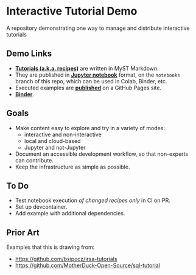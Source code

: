 # Interactive Tutorial Demo

A repository demonstrating one way to manage and distribute interactive tutorials

## Demo Links

- **[Tutorials (a.k.a. recipes)](https://github.com/danielballan/interactive-tutorial-demo/tree/notebooks/docs/recipes)** are written in MyST Markdown.
- They are published in **[Jupyter notebook](https://github.com/danielballan/interactive-tutorial-demo/tree/notebooks/docs/recipes)** format, on the `notebooks` branch of this repo, which can be used in Colab, Binder, etc.
- Executed examples are **[published](https://danielballan.github.io/interactive-tutorial-demo/)** on a GitHub Pages site.
- **[Binder](https://mybinder.org/v2/gh/danielballan/interactive-tutorial-demo/notebooks)**.


## Goals

- Make content easy to explore and try in a variety of modes:
  - interactive and non-interactive
  - local and cloud-based
  - Jupyter and not-Jupyter
- Document an accessible development workflow, so that non-experts can contribute.
- Keep the infrastructure as simple as possible.

## To Do

- Test notebook execution _of changed recipes only_ in CI on PR.
- Set up devcontainer.
- Add example with additional dependencies.

## Prior Art

Examples that this is drawing from:

- https://github.com/bsipocz/irsa-tutorials
- https://github.com/MotherDuck-Open-Source/sql-tutorial
